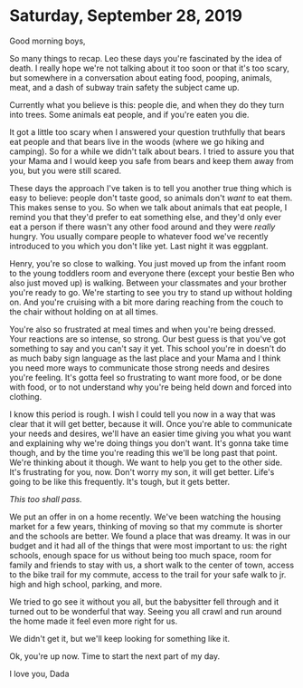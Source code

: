 # Saturday, September 28, 2019

Good morning boys, 

So many things to recap. Leo these days you're fascinated by the idea of death. I really hope we're not talking about it too soon or that it's too scary, but somewhere in a conversation about eating food, pooping, animals, meat, and a dash of subway train safety the subject came up. 

Currently what you believe is this: people die, and when they do they turn into trees. Some animals eat people, and if you're eaten you die. 

It got a little too scary when I answered your question truthfully that bears eat people and that bears live in the woods (where we go hiking and camping). So for a while we didn't talk about bears. I tried to assure you that your Mama and I would keep you safe from bears and keep them away from you, but you were still scared. 

These days the approach I've taken is to tell you another true thing which is easy to believe: people don't taste good, so animals don't _want_ to eat them. This makes sense to you. So when we talk about animals that eat people, I remind you that they'd prefer to eat something else, and they'd only ever eat a person if there wasn't any other food around and they were _really_ hungry. You usually compare people to whatever food we've recently introduced to you which you don't like yet. Last night it was eggplant. 

Henry, you're so close to walking. You just moved up from the infant room to the young toddlers room and everyone there (except your bestie Ben who also just moved up) is walking. Between your classmates and your brother you're ready to go. We're starting to see you try to stand up without holding on. And you're cruising with a bit more daring reaching from the couch to the chair without holding on at all times. 

You're also so frustrated at meal times and when you're being dressed. Your reactions are so intense, so strong. Our best guess is that you've got something to say and you can't say it yet. This school you're in doesn't do as much baby sign language as the last place and your Mama and I think you need more ways to communicate those strong needs and desires you're feeling. It's gotta feel so frustrating to want more food, or be done with food, or to not understand why you're being held down and forced into clothing. 

I know this period is rough. I wish I could tell you now in a way that was clear that it will get better, because it will. Once you're able to communicate your needs and desires, we'll have an easier time giving you what you want and explaining why we're doing things you don't want. It's gonna take time though, and by the time you're reading this we'll be long past that point. We're thinking about it though. We want to help you get to the other side. It's frustrating for you, now. Don't worry my son, it will get better. Life's going to be like this frequently. It's tough, but it gets better. 

*This too shall pass.*

We put an offer in on a home recently. We've been watching the housing market for a few years, thinking of moving so that my commute is shorter and the schools are better. We found a place that was dreamy. It was in our budget and it had all of the things that were most important to us: the right schools, enough space for us without being too much space, room for family and friends to stay with us, a short walk to the center of town, access to the bike trail for my commute, access to the trail for your safe walk to jr. high and high school, parking, and more. 

We tried to go see it without you all, but the babysitter fell through and it turned out to be wonderful that way. Seeing you all crawl and run around the home made it feel even more right for us. 

We didn't get it, but we'll keep looking for something like it. 

Ok, you're up now. Time to start the next part of my day. 

I love you,
Dada